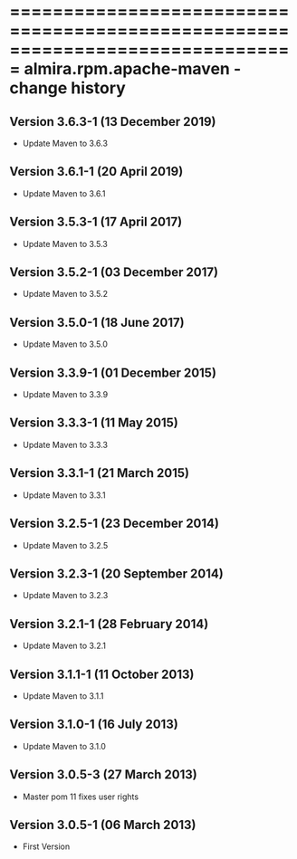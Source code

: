 ===============================================================================
almira.rpm.apache-maven - change history
===============================================================================

Version 3.6.3-1 (13 December 2019)
----------------------------------
* Update Maven to 3.6.3


Version 3.6.1-1 (20 April 2019)
-------------------------------
* Update Maven to 3.6.1


Version 3.5.3-1 (17 April 2017)
-------------------------------
* Update Maven to 3.5.3


Version 3.5.2-1 (03 December 2017)
----------------------------------
* Update Maven to 3.5.2


Version 3.5.0-1 (18 June 2017)
------------------------------
* Update Maven to 3.5.0


Version 3.3.9-1 (01 December 2015)
----------------------------------
* Update Maven to 3.3.9


Version 3.3.3-1 (11 May 2015)
-----------------------------
* Update Maven to 3.3.3


Version 3.3.1-1 (21 March 2015)
-------------------------------
* Update Maven to 3.3.1


Version 3.2.5-1 (23 December 2014)
----------------------------------
* Update Maven to 3.2.5


Version 3.2.3-1 (20 September 2014)
-----------------------------------
* Update Maven to 3.2.3


Version 3.2.1-1 (28 February 2014)
----------------------------------
* Update Maven to 3.2.1


Version 3.1.1-1 (11 October 2013)
---------------------------------
* Update Maven to 3.1.1


Version 3.1.0-1 (16 July 2013)
------------------------------
* Update Maven to 3.1.0


Version 3.0.5-3 (27 March 2013)
-------------------------------
* Master pom 11 fixes user rights


Version 3.0.5-1 (06 March 2013)
-------------------------------
* First Version
